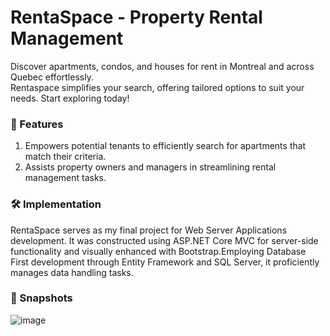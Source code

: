 # RentaSpace - Property Rental Management

Discover apartments, condos, and houses for rent in Montreal and across Quebec effortlessly.<br>
Rentaspace simplifies your search, offering tailored options to suit your needs. Start exploring today!

### 🛒 Features

1. Empowers potential tenants to efficiently search for apartments that match their criteria.
2. Assists property owners and managers in streamlining rental management tasks.

### 🛠️ Implementation

RentaSpace serves as my final project for Web Server Applications development. It was constructed using ASP.NET Core MVC for server-side functionality and visually enhanced with Bootstrap.Employing Database First development through Entity Framework and SQL Server, it proficiently manages data handling tasks.

### 📸 Snapshots
![image](https://github.com/dttncl/property-rental-management/assets/82695034/0748aa5f-ce70-4388-a753-4a810ec33cef)
